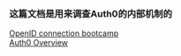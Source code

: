 ### 这篇文档是用来调查Auth0的内部机制的
[OpenID connection bootcamp](http://www.slideshare.net/daveman692/openid-bootcamp-tutorial)  
[Auth0 Overview](https://auth0.com/docs/overview)  

